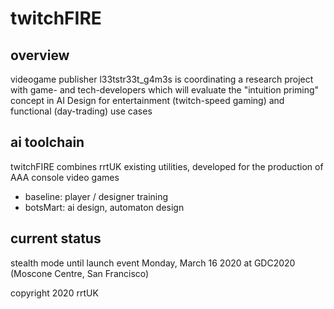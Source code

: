 # twitchFIRE

## overview

videogame publisher l33tstr33t_g4m3s is coordinating a research project with game- and tech-developers which will evaluate the "intuition priming" concept in AI Design for entertainment (twitch-speed gaming) and functional (day-trading) use cases  

## ai toolchain

twitchFIRE combines rrtUK existing utilities, developed for the production of AAA console video games
- baseline:  player / designer training
- botsMart:  ai design, automaton design

## current status

stealth mode until launch event Monday, March 16 2020 at GDC2020 (Moscone Centre, San Francisco)

copyright 2020 rrtUK
